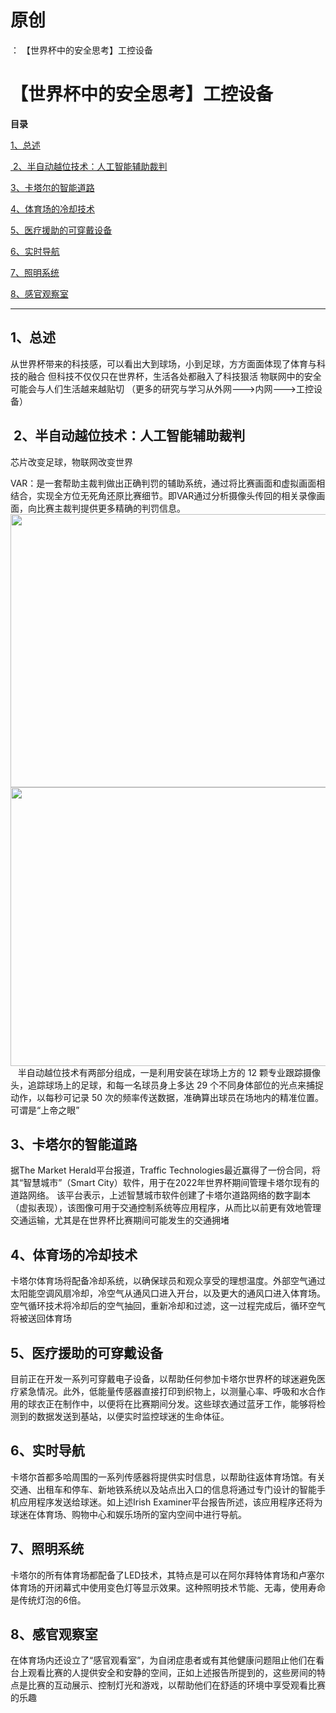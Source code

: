 # 原创
：  【世界杯中的安全思考】工控设备

# 【世界杯中的安全思考】工控设备

**目录**

[1、总述](#%E6%80%BB%E8%BF%B0)

[ 2、半自动越位技术：人工智能辅助裁判](#%E5%8D%8A%E8%87%AA%E5%8A%A8%E8%B6%8A%E4%BD%8D%E6%8A%80%E6%9C%AF%EF%BC%9A%E4%BA%BA%E5%B7%A5%E6%99%BA%E8%83%BD%E8%BE%85%E5%8A%A9%E8%A3%81%E5%88%A4)

[3、卡塔尔的智能道路](#%E5%8D%A1%E5%A1%94%E5%B0%94%E7%9A%84%E6%99%BA%E8%83%BD%E9%81%93%E8%B7%AF)

[4、体育场的冷却技术](#%E4%BD%93%E8%82%B2%E5%9C%BA%E7%9A%84%E5%86%B7%E5%8D%B4%E6%8A%80%E6%9C%AF)

[5、医疗援助的可穿戴设备](#%E7%94%A8%E4%BA%8E%E5%8C%BB%E7%96%97%E6%8F%B4%E5%8A%A9%E7%9A%84%E5%8F%AF%E7%A9%BF%E6%88%B4%E8%AE%BE%E5%A4%87)

[6、实时导航](#%E5%AE%9E%E6%97%B6%E5%AF%BC%E8%88%AA)

[7、照明系统](#%E5%85%88%E8%BF%9B%E7%9A%84%E7%85%A7%E6%98%8E%E7%B3%BB%E7%BB%9F)

[8、感官观察室](#%E6%84%9F%E5%AE%98%E8%A7%82%E5%AF%9F%E5%AE%A4)

---


> 
<h2>1、总述</h2>
从世界杯带来的科技感，可以看出大到球场，小到足球，方方面面体现了体育与科技的融合
但科技不仅仅只在世界杯，生活各处都融入了科技狠活
物联网中的安全可能会与人们生活越来越贴切
（更多的研究与学习从外网---&gt;内网---&gt;工控设备）


> 
<h2> 2、半自动越位技术：人工智能辅助裁判</h2>
芯片改变足球，物联网改变世界


VAR：是一套帮助主裁判做出正确判罚的辅助系统，通过将比赛画面和虚拟画面相结合，实现全方位无死角还原比赛细节。即VAR通过分析摄像头传回的相关录像画面，向比赛主裁判提供更多精确的判罚信息。<img alt="" height="437" src="https://img-blog.csdnimg.cn/e122f0f2f95f408daacf5ae23bad2683.png" width="864"/>
<img alt="" height="446" src="https://img-blog.csdnimg.cn/65f55556f1fd4c5ca5cb71e28592aacb.png" width="867"/>  
半自动越位技术有两部分组成，一是利用安装在球场上方的 12 颗专业跟踪摄像头，追踪球场上的足球，和每一名球员身上多达 29 个不同身体部位的光点来捕捉动作，以每秒可记录 50 次的频率传送数据，准确算出球员在场地内的精准位置。可谓是“上帝之眼”



> 
<h2>3、卡塔尔的智能道路</h2>
据The Market Herald平台报道，Traffic Technologies最近赢得了一份合同，将其“智慧城市”（Smart City）软件，用于在2022年世界杯期间管理卡塔尔现有的道路网络。
该平台表示，上述智慧城市软件创建了卡塔尔道路网络的数字副本（虚拟表现），该图像可用于交通控制系统等应用程序，从而比以前更有效地管理交通运输，尤其是在世界杯比赛期间可能发生的交通拥堵


> 
<h2>4、体育场的冷却技术</h2>
卡塔尔体育场将配备冷却系统，以确保球员和观众享受的理想温度。外部空气通过太阳能空调风扇冷却，冷空气从通风口进入开台，以及更大的通风口进入体育场。空气循环技术将冷却后的空气抽回，重新冷却和过滤，这一过程完成后，循环空气将被送回体育场


> 
<h2>5、医疗援助的可穿戴设备</h2>
目前正在开发一系列可穿戴电子设备，以帮助任何参加卡塔尔世界杯的球迷避免医疗紧急情况。此外，低能量传感器直接打印到织物上，以测量心率、呼吸和水合作用的球衣正在制作中，以便将在比赛期间分发。这些球衣通过蓝牙工作，能够将检测到的数据发送到基站，以便实时监控球迷的生命体征。


> 
<h2>6、实时导航</h2>
卡塔尔首都多哈周围的一系列传感器将提供实时信息，以帮助往返体育场馆。有关交通、出租车和停车、新地铁系统以及站点出入口的信息将通过专门设计的智能手机应用程序发送给球迷。如上述Irish Examiner平台报告所述，该应用程序还将为球迷在体育场、购物中心和娱乐场所的室内空间中进行导航。


> 
<h2>7、照明系统</h2>
卡塔尔的所有体育场都配备了LED技术，其特点是可以在阿尔拜特体育场和卢塞尔体育场的开闭幕式中使用变色灯等显示效果。这种照明技术节能、无毒，使用寿命是传统灯泡的6倍。


> 
<h2>8、感官观察室</h2>
在体育场内还设立了“感官观看室”，为自闭症患者或有其他健康问题阻止他们在看台上观看比赛的人提供安全和安静的空间，正如上述报告所提到的，这些房间的特点是比赛的互动展示、控制灯光和游戏，以帮助他们在舒适的环境中享受观看比赛的乐趣

